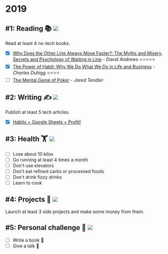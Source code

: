 # 2019
## #1: Reading 📚 ![](https://img.shields.io/badge/progress-50%25-red.svg)
Read at least 4 no-tech books.

- [x] [Why Does the Other Line Always Move Faster?: The Myths and Misery, Secrets and Psychology of Waiting in Line](https://www.goodreads.com/book/show/24693020-why-does-the-other-line-always-move-faster) - *David Andrews* ⭐⭐⭐⭐⭐
- [x] [The Power of Habit: Why We Do What We Do in Life and Business](https://www.goodreads.com/book/show/12609433-the-power-of-habit) - *Charles Duhigg* ⭐⭐⭐⭐
- [ ] [The Mental Game of Poker](https://www.goodreads.com/book/show/11397703-the-mental-game-of-poker) - *Jared Tendler*

## #2: Writing ✍️ ![](https://img.shields.io/badge/progress-20%25-red.svg)
Publish at least 5 tech articles.

- [x] [Habits + Google Sheets = Profit!](https://medium.com/@hector6872/habits-google-sheets-profit-aef90faba4f0)

## #3: Health 🏋️‍ ![](https://img.shields.io/badge/progress-0%25-red.svg)

- [ ] Lose about 10 kilos
- [ ] Go running at least 4 times a month
- [ ] Don't use elevators
- [ ] Don't eat refined carbs or processed foods
- [ ] Don't drink fizzy drinks
- [ ] Learn to cook

## #4: Projects 🧟 ![](https://img.shields.io/badge/progress-0%25-red.svg)
Launch at least 3 side projects and make some money from them.

## #5: Personal challenge 🙈 ![](https://img.shields.io/badge/progress-0%25-red.svg)

- [ ] Write a book 💊
- [ ] Give a talk 💊
